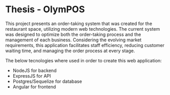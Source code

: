# Thesis - OlymPOS

This project presents an order-taking system that was created for the restaurant space, utilizing modern web technologies. The current system was designed to optimize both the order-taking process and the management of each business. Considering the evolving market requirements, this application facilitates staff efficiency, reducing customer waiting time, and managing the order process at every stage.

The below tecnologies where used in order to create this web application:
- NodeJS for backend
- ExpressJS for API
- Postgres/Sequelize for database
- Angular for frontend
